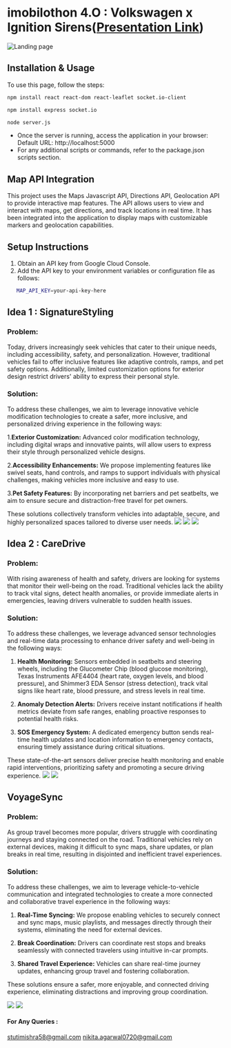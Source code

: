 # imobilothon 4.O : Volkswagen x Ignition Sirens([Presentation Link](https://www.canva.com/design/DAGWvHMxh4c/M5N6fldudbqbpPYkDYTaZg/view?utm_content=DAGWvHMxh4c&utm_campaign=designshare&utm_medium=link&utm_source=editor))

![Landing page](https://github.com/Stuti2305/Volkswagen-x-Ignition-Sirens/blob/main/User%20Interface/img1.png)

## Installation & Usage

To use this page, follow the steps:
```bash
npm install react react-dom react-leaflet socket.io-client
```

```bash
npm install express socket.io
```

```bash
node server.js
```

- Once the server is running, access the application in your browser:
	Default URL: http://localhost:5000 
- For any additional scripts or commands, refer to the package.json scripts section.

## Map API Integration

This project uses the Maps Javascript API, Directions API, Geolocation API to provide interactive map features. The API allows users to view and interact with maps, get directions, and track locations in real time. It has been integrated into the application to display maps with customizable markers and geolocation capabilities.

## Setup Instructions
1. Obtain an API key from Google Cloud Console.
2. Add the API key to your environment variables or configuration file as follows:
```bash
   MAP_API_KEY=your-api-key-here
```


## Idea 1 : SignatureStyling

### Problem:
Today, drivers increasingly seek vehicles that cater to their unique needs, including accessibility, safety, and personalization. However, traditional vehicles fail to offer inclusive features like adaptive controls, ramps, and pet safety options. Additionally, limited customization options for exterior design restrict drivers' ability to express their personal style.

### Solution:
To address these challenges, we aim to leverage innovative vehicle modification technologies to create a safer, more inclusive, and personalized driving experience in the following ways:

1.**Exterior Customization:** Advanced color modification technology, including digital wraps and innovative paints, will allow users to express their style through personalized vehicle designs.

2.**Accessibility Enhancements:** We propose implementing features like swivel seats, hand controls, and ramps to support individuals with physical challenges, making vehicles more inclusive and easy to use.

3.**Pet Safety Features:** By incorporating net barriers and pet seatbelts, we aim to ensure secure and distraction-free travel for pet owners.

These solutions collectively transform vehicles into adaptable, secure, and highly personalized spaces tailored to diverse user needs.
![](https://github.com/Stuti2305/Volkswagen-x-Ignition-Sirens/blob/main/User%20Interface/img2.png)
![](https://github.com/Stuti2305/Volkswagen-x-Ignition-Sirens/blob/main/User%20Interface/img3.png)
![](https://github.com/Stuti2305/Volkswagen-x-Ignition-Sirens/blob/main/User%20Interface/img4.png)
## Idea 2 : CareDrive

### Problem:
With rising awareness of health and safety, drivers are looking for systems that monitor their well-being on the road. Traditional vehicles lack the ability to track vital signs, detect health anomalies, or provide immediate alerts in emergencies, leaving drivers vulnerable to sudden health issues.

### Solution:
To address these challenges, we leverage advanced sensor technologies and real-time data processing to enhance driver safety and well-being in the following ways:  

1. **Health Monitoring:** Sensors embedded in seatbelts and steering wheels, including the Glucometer Chip (blood glucose monitoring), Texas Instruments AFE4404 (heart rate, oxygen levels, and blood pressure), and Shimmer3 EDA Sensor (stress detection), track vital signs like heart rate, blood pressure, and stress levels in real time.
   
2. **Anomaly Detection Alerts:** Drivers receive instant notifications if health metrics deviate from safe ranges, enabling proactive responses to potential health risks.  

3. **SOS Emergency System:** A dedicated emergency button sends real-time health updates and location information to emergency contacts, ensuring timely assistance during critical situations.  

These state-of-the-art sensors deliver precise health monitoring and enable rapid interventions, prioritizing safety and promoting a secure driving experience.
![](https://github.com/Stuti2305/Volkswagen-x-Ignition-Sirens/blob/main/User%20Interface/img5.png)
![](https://github.com/Stuti2305/Volkswagen-x-Ignition-Sirens/blob/main/User%20Interface/img7.png)
## VoyageSync

### Problem:
As group travel becomes more popular, drivers struggle with coordinating journeys and staying connected on the road. Traditional vehicles rely on external devices, making it difficult to sync maps, share updates, or plan breaks in real time, resulting in disjointed and inefficient travel experiences.

### Solution:
To address these challenges, we aim to leverage vehicle-to-vehicle communication and integrated technologies to create a more connected and collaborative travel experience in the following ways:

1. **Real-Time Syncing:** We propose enabling vehicles to securely connect and sync maps, music playlists, and messages directly through their systems, eliminating the need for external devices.

2. **Break Coordination:** Drivers can coordinate rest stops and breaks seamlessly with connected travelers using intuitive in-car prompts.

3. **Shared Travel Experience:** Vehicles can share real-time journey updates, enhancing group travel and fostering collaboration.

These solutions ensure a safer, more enjoyable, and connected driving experience, eliminating distractions and improving group coordination.

![](https://github.com/Stuti2305/Volkswagen-x-Ignition-Sirens/blob/main/User%20Interface/img7.png)
![](https://github.com/Stuti2305/Volkswagen-x-Ignition-Sirens/blob/main/User%20Interface/img8.png)

#### For Any Queries :
stutimishra58@gmail.com
nikita.agarwal0720@gmail.com
